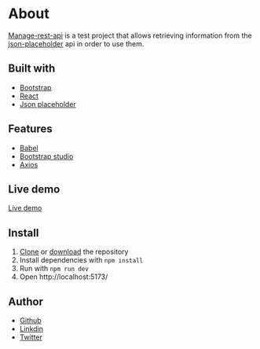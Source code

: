 # About
[Manage-rest-api](https://manage-rest-api.netlify.app/) is a test project that allows retrieving information from the [json-placeholder](https://jsonplaceholder.typicode.com/) api in order to use them.

## Built with

 - [Bootstrap](https://getbootstrap.com/)
 - [React](https://react.dev/)
 - [Json placeholder](https://jsonplaceholder.typicode.com/)

## Features

 - [Babel](https://babeljs.io/)
 - [Bootstrap studio](https://bootstrapstudio.io/)
 - [Axios](https://axios-http.com/)

## Live demo

[Live demo](https://manage-rest-api.netlify.app/)

## Install

 1. [Clone](https://github.com/ElieRu/manage-rest-api.git) or [download](https://github.com/ElieRu/manage-rest-api/archive/refs/heads/main.zip) the repository
 2. Install dependencies with `npm install`
 3. Run with `npm run dev`
 4. Open http://localhost:5173/

## Author

 - [Github](https://github.com/ElieRu)
 - [Linkdin](https://www.linkedin.com/in/elie-ruhamya-996826285)
 - [Twitter](https://twitter.com/RuhamyaElie)
